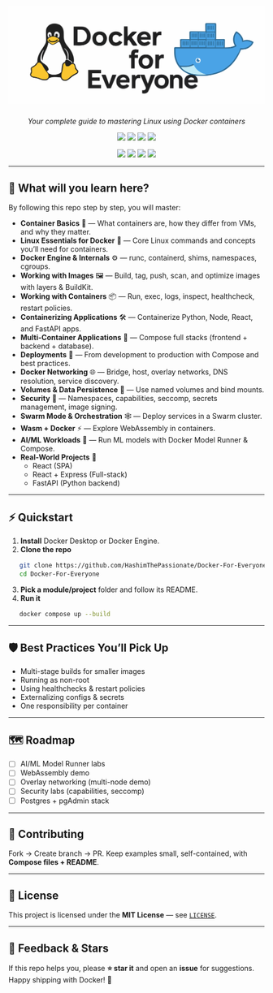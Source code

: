 <h1 align="center">
  <img src="./assests/docker.svg" alt="Docker Logo" width="550"/>
</h1>

<p align="center"><i>Your complete guide to mastering Linux using Docker containers</i></p>

<p align="center">
  <img src="https://img.shields.io/badge/License-MIT-green.svg" />
  <img src="https://img.shields.io/github/repo-size/HashimThePassionate/Docker-For-Everyone" />
  <img src="https://img.shields.io/github/stars/HashimThePassionate/Docker-For-Everyone?style=social" />
  <img src="https://img.shields.io/github/last-commit/HashimThePassionate/Docker-For-Everyone" />
</p>

<p align="center">
  <img src="https://img.shields.io/badge/Docker-ready-2496ED?logo=docker&logoColor=white" />
  <img src="https://img.shields.io/badge/FastAPI-%23009688?logo=fastapi&logoColor=white" />
  <img src="https://img.shields.io/badge/React-%2361DAFB?logo=react&logoColor=black" />
  <img src="https://img.shields.io/badge/Express-%23000000?logo=express&logoColor=white" />
</p>

---

## 🧭 What will you learn here?

By following this repo step by step, you will master:

- **Container Basics** 🐳 — What containers are, how they differ from VMs, and why they matter.  
- **Linux Essentials for Docker** 🐧 — Core Linux commands and concepts you’ll need for containers.  
- **Docker Engine & Internals** ⚙️ — runc, containerd, shims, namespaces, cgroups.  
- **Working with Images** 🖼️ — Build, tag, push, scan, and optimize images with layers & BuildKit.  
- **Working with Containers** 📦 — Run, exec, logs, inspect, healthcheck, restart policies.  
- **Containerizing Applications** 🛠️ — Containerize Python, Node, React, and FastAPI apps.  
- **Multi-Container Applications** 🧩 — Compose full stacks (frontend + backend + database).  
- **Deployments** 🚀 — From development to production with Compose and best practices.  
- **Docker Networking** 🌐 — Bridge, host, overlay networks, DNS resolution, service discovery.  
- **Volumes & Data Persistence** 💾 — Use named volumes and bind mounts.  
- **Security** 🔐 — Namespaces, capabilities, seccomp, secrets management, image signing.  
- **Swarm Mode & Orchestration** 🕸️ — Deploy services in a Swarm cluster.  
- **Wasm + Docker** ⚡ — Explore WebAssembly in containers.  
- **AI/ML Workloads** 🤖 — Run ML models with Docker Model Runner & Compose.  
- **Real-World Projects** 🧪  
  - React (SPA)  
  - React + Express (Full-stack)  
  - FastAPI (Python backend)  

---

## ⚡ Quickstart

1. **Install** Docker Desktop or Docker Engine.  
2. **Clone the repo**  

```bash
   git clone https://github.com/HashimThePassionate/Docker-For-Everyone
   cd Docker-For-Everyone
```

3. **Pick a module/project** folder and follow its README.
4. **Run it**

```bash
   docker compose up --build
```

---

## 🛡️ Best Practices You’ll Pick Up

* Multi-stage builds for smaller images
* Running as non-root
* Using healthchecks & restart policies
* Externalizing configs & secrets
* One responsibility per container

---

## 🗺️ Roadmap

* [ ] AI/ML Model Runner labs
* [ ] WebAssembly demo
* [ ] Overlay networking (multi-node demo)
* [ ] Security labs (capabilities, seccomp)
* [ ] Postgres + pgAdmin stack

---

## 🤝 Contributing

Fork → Create branch → PR.
Keep examples small, self-contained, with **Compose files + README**.

---

## 📄 License

This project is licensed under the **MIT License** — see [`LICENSE`](./LICENSE).

---

## 💬 Feedback & Stars

If this repo helps you, please **⭐ star it** and open an **issue** for suggestions.
Happy shipping with Docker! 🐳


